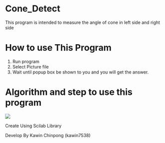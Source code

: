 # Cone_Detect
This program is intended to measure the angle of cone in left side and right side
# How to use This Program
  1. Run program
  2. Select Picture file
  3. Wait until popup box be shown to you and you will get the answer.

# Algorithm and step to use this program

[![](http://img.youtube.com/vi/8Op_wybdTJU/1.jpg)](http://www.youtube.com/watch?v=8Op_wybdTJU "")

Create Using Scilab Library

Develop By Kawin Chinpong (kawin7538)
